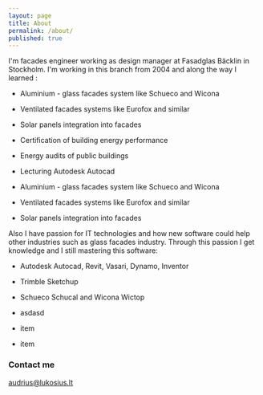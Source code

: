 ```yaml
---
layout: page
title: About
permalink: /about/
published: true
---
```


I'm facades engineer working as design manager at Fasadglas Bäcklin in Stockholm. I'm working in this branch from 2004 and along the way I learned :
- Aluminium - glass facades system like Schueco and Wicona
- Ventilated facades systems like Eurofox and similar
- Solar panels integration into facades
- Certification of building energy performance
- Energy audits of public buildings
- Lecturing Autodesk Autocad

- Aluminium - glass facades system like Schueco and Wicona
- Ventilated facades systems like Eurofox and similar
- Solar panels integration into facades



Also I have passion for IT technologies and how new software could help other industries such as glass facades industry. Through this passion I get knowledge and I still mastering this software:
- Autodesk Autocad, Revit, Vasari, Dynamo, Inventor
- Trimble Sketchup
- Schueco Schucal and Wicona Wictop
 
 
- asdasd
- item
- item



### Contact me

[audrius@lukosius.lt](mailto:audrius@lukosius.lt)